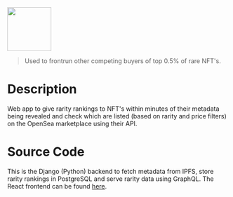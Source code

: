 <img src="https://i.imgur.com/ehQfvy1.png" height="100" />

> Used to frontrun other competing buyers of top 0.5% of rare NFT's.

# Description
Web app to give rarity rankings to NFT's within minutes of their metadata being revealed and check which are listed (based on rarity and price filters) on the OpenSea marketplace using their API. 

# Source Code
This is the Django (Python) backend to fetch metadata from IPFS, store rarity rankings in PostgreSQL and serve rarity data using GraphQL. The React frontend can be found [here](https://github.com/Kevin-Mok/rarity-surf-frontend).
